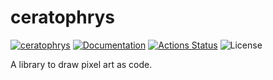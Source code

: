 ceratophrys
===========

[![ceratophrys](https://img.shields.io/crates/v/ceratophrys.svg)](https://crates.io/crates/ceratophrys)
[![Documentation](https://docs.rs/ceratophrys/badge.svg)](https://docs.rs/ceratophrys)
[![Actions Status](https://github.com/sile/ceratophrys/workflows/CI/badge.svg)](https://github.com/sile/ceratophrys/actions)
![License](https://img.shields.io/crates/l/ceratophrys)

A library to draw pixel art as code.
